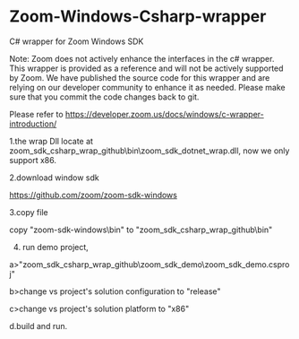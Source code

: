 # Zoom-Windows-Csharp-wrapper
C# wrapper for Zoom Windows SDK

Note: Zoom does not actively enhance the interfaces in the c# wrapper. This wrapper is provided as a reference and will not be actively supported by Zoom. We have published the source code for this wrapper and are relying on our developer community to enhance it as needed. Please make sure that you commit the code changes back to git.

Please refer to https://developer.zoom.us/docs/windows/c-wrapper-introduction/

1.the wrap Dll locate at zoom_sdk_csharp_wrap_github\bin\zoom_sdk_dotnet_wrap.dll, now we only support x86.

2.download window sdk

https://github.com/zoom/zoom-sdk-windows

3.copy file

copy "zoom-sdk-windows\bin" to "zoom_sdk_csharp_wrap_github\bin"

4. run demo project,

a>"zoom_sdk_csharp_wrap_github\zoom_sdk_demo\zoom_sdk_demo.csproj"

b>change vs project's solution configuration to "release"

c>change vs project's solution platform to "x86"

d.build and run.
